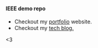#### IEEE demo repo

<!-- Basic website build will be availaible in and hosted from the `docs` branch. -->

- Checkout my [portfolio](https://chandrashritii.github.io/blog/portfolio/) website.
- Checkout my [tech blog.](https://chandrashritii.github.io/blog/)

<3 
